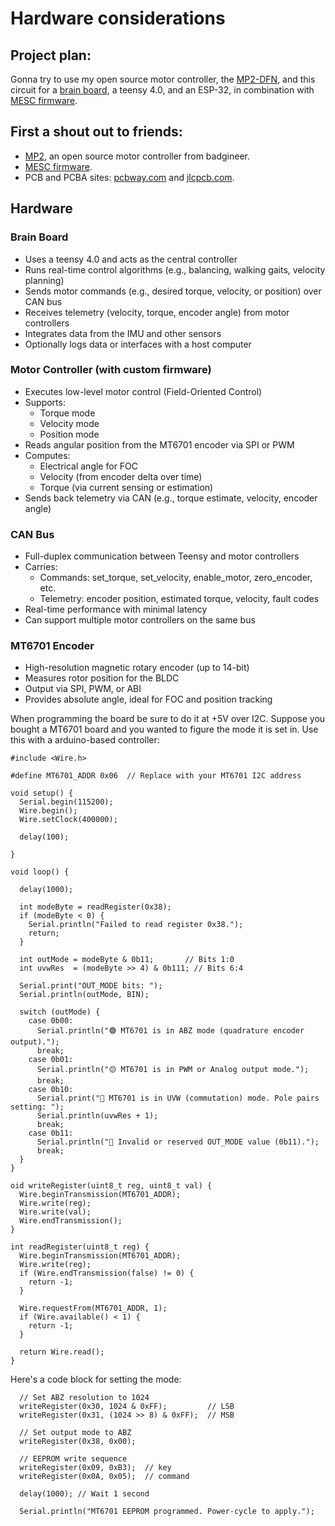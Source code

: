# Hardware considerations

## Project plan:

Gonna try to use my open source motor controller, the [MP2-DFN](https://github.com/owhite/MP2-DFN), and this circuit for a [brain board](https://github.com/owhite/MESC_brain_board/blob/main/brainboardV1.0/MESC_brain_board.pdf), a teensy 4.0, and an ESP-32, in combination with [MESC firmware](https://github.com/davidmolony/MESC_Firmware).

## First a shout out to friends:
* [MP2](https://github.com/badgineer/MP2-ESC), an open source motor controller from badgineer. 
* [MESC firmware](https://github.com/davidmolony/MESC_Firmware). 
* PCB and PCBA sites: [pcbway.com](https://www.pcbway.com/) and [jlcpcb.com](https://jlcpcb.com/).

## Hardware
### Brain Board 
* Uses a teensy 4.0 and acts as the central controller
* Runs real-time control algorithms (e.g., balancing, walking gaits, velocity planning)
* Sends motor commands (e.g., desired torque, velocity, or position) over CAN bus
* Receives telemetry (velocity, torque, encoder angle) from motor controllers
* Integrates data from the IMU and other sensors
* Optionally logs data or interfaces with a host computer

### Motor Controller (with custom firmware)
* Executes low-level motor control (Field-Oriented Control)
* Supports:
  * Torque mode
  * Velocity mode
  * Position mode
* Reads angular position from the MT6701 encoder via SPI or PWM
* Computes:
  * Electrical angle for FOC
  * Velocity (from encoder delta over time)
  * Torque (via current sensing or estimation)
* Sends back telemetry via CAN (e.g., torque estimate, velocity, encoder angle)

### CAN Bus
* Full-duplex communication between Teensy and motor controllers
* Carries:
  * Commands: set_torque, set_velocity, enable_motor, zero_encoder, etc.
  * Telemetry: encoder position, estimated torque, velocity, fault codes
* Real-time performance with minimal latency
* Can support multiple motor controllers on the same bus

### MT6701 Encoder
* High-resolution magnetic rotary encoder (up to 14-bit)
* Measures rotor position for the BLDC
* Output via SPI, PWM, or ABI 
* Provides absolute angle, ideal for FOC and position tracking

When programming the board be sure to do it at +5V over I2C. Suppose you bought a MT6701 board and you wanted to figure the mode it is set in. Use this with a arduino-based controller:
```
#include <Wire.h>

#define MT6701_ADDR 0x06  // Replace with your MT6701 I2C address

void setup() {
  Serial.begin(115200);
  Wire.begin();
  Wire.setClock(400000);

  delay(100);

}

void loop() {

  delay(1000);

  int modeByte = readRegister(0x38);
  if (modeByte < 0) {
    Serial.println("Failed to read register 0x38.");
    return;
  }

  int outMode = modeByte & 0b11;       // Bits 1:0
  int uvwRes  = (modeByte >> 4) & 0b111; // Bits 6:4

  Serial.print("OUT_MODE bits: ");
  Serial.println(outMode, BIN);

  switch (outMode) {
    case 0b00:
      Serial.println("🟢 MT6701 is in ABZ mode (quadrature encoder output).");
      break;
    case 0b01:
      Serial.println("🟡 MT6701 is in PWM or Analog output mode.");
      break;
    case 0b10:
      Serial.print("🔵 MT6701 is in UVW (commutation) mode. Pole pairs setting: ");
      Serial.println(uvwRes + 1);
      break;
    case 0b11:
      Serial.println("🔴 Invalid or reserved OUT_MODE value (0b11).");
      break;
  }
}

oid writeRegister(uint8_t reg, uint8_t val) {
  Wire.beginTransmission(MT6701_ADDR);
  Wire.write(reg);
  Wire.write(val);
  Wire.endTransmission();
}

int readRegister(uint8_t reg) {
  Wire.beginTransmission(MT6701_ADDR);
  Wire.write(reg);
  if (Wire.endTransmission(false) != 0) {
    return -1;
  }

  Wire.requestFrom(MT6701_ADDR, 1);
  if (Wire.available() < 1) {
    return -1;
  }

  return Wire.read();
}
```

Here's a code block for setting the mode:
```
  // Set ABZ resolution to 1024
  writeRegister(0x30, 1024 & 0xFF);         // LSB
  writeRegister(0x31, (1024 >> 8) & 0xFF);  // MSB

  // Set output mode to ABZ
  writeRegister(0x38, 0x00);

  // EEPROM write sequence
  writeRegister(0x09, 0xB3);  // key
  writeRegister(0x0A, 0x05);  // command

  delay(1000); // Wait 1 second

  Serial.println("MT6701 EEPROM programmed. Power-cycle to apply.");
 ```